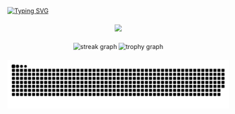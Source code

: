 [![Typing SVG](https://readme-typing-svg.herokuapp.com/?color=70A5FD&size=35&center=true&vCenter=true&width=1000&lines=Hello,+My+name+is+Otávio;I'm+16+years+old;I+am+from+Joinville,+SC;I'm+studying+at+IFC-Araquari;I'm+a+Web+Developer+in+training;Be+Welcome!+:%29)](https://git.io/typing-svg)

###

<div align="center">
<img src="https://skillicons.dev/icons?i=js,html,css,tailwindcss" height="70" />
</div>

###

<div align="center">
</div>

###

<div align="center">
  <img src="https://streak-stats.demolab.com?user=OtavioAugustodaRoza&locale=en&mode=daily&theme=tokyonight&hide_border=false&border_radius=5&order=3" height="150" alt="streak graph" />
  <img src="https://github-profile-trophy.vercel.app?username=OtavioAugustodaRoza&theme=tokyonight&column=-1&row=1&margin-w=8&margin-h=8&no-bg=false&no-frame=false&order=4" height="150" alt="trophy graph" />
</div>

###

<picture  >
  <source media="(prefers-color-scheme: dark)" srcset="https://raw.githubusercontent.com/OtavioAugustodaRoza/OtavioAugustodaRoza/output/pacman-contribution-graph-dark.svg">
  <source media="(prefers-color-scheme: light)" srcset="https://raw.githubusercontent.com/OtavioAugustodaRoza/OtavioAugustodaRoza/output/pacman-contribution-graph.svg">
  <img alt="pacman contribution graph" src="https://raw.githubusercontent.com/OtavioAugustodaRoza/OtavioAugustodaRoza/output/pacman-contribution-graph.svg">
</picture>
